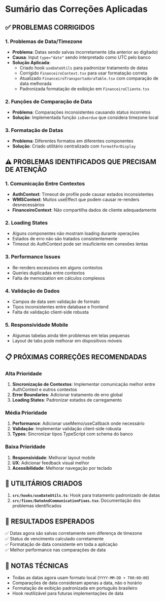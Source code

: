 # Sumário das Correções Aplicadas

## ✅ PROBLEMAS CORRIGIDOS

### 1. Problemas de Data/Timezone
- **Problema**: Datas sendo salvas incorretamente (dia anterior ao digitado)
- **Causa**: Input `type="date"` sendo interpretado como UTC pelo banco
- **Solução Aplicada**:
  - Criado hook `useDateUtils` para padronizar tratamento de datas
  - Corrigido `FinanceiroContext.tsx` para usar formatação correta
  - Atualizado `FinanceiroTransportadoraTable.tsx` com comparação de data melhorada
  - Padronizada formatação de exibição em `FinanceiroCliente.tsx`

### 2. Funções de Comparação de Data
- **Problema**: Comparações inconsistentes causando status incorretos
- **Solução**: Implementada função `isOverdue` que considera timezone local

### 3. Formatação de Datas
- **Problema**: Diferentes formatos em diferentes componentes
- **Solução**: Criado utilitário centralizado com `formatForDisplay`

## ⚠️ PROBLEMAS IDENTIFICADOS QUE PRECISAM DE ATENÇÃO

### 1. Comunicação Entre Contextos
- **AuthContext**: Timeout de profile pode causar estados inconsistentes
- **WMSContext**: Muitos useEffect que podem causar re-renders desnecessários
- **FinanceiroContext**: Não compartilha dados de cliente adequadamente

### 2. Loading States
- Alguns componentes não mostram loading durante operações
- Estados de erro não são tratados consistentemente
- Timeout do AuthContext pode ser insuficiente em conexões lentas

### 3. Performance Issues
- Re-renders excessivos em alguns contextos
- Queries duplicadas entre contextos
- Falta de memoization em cálculos complexos

### 4. Validação de Dados
- Campos de data sem validação de formato
- Tipos inconsistentes entre database e frontend
- Falta de validação client-side robusta

### 5. Responsividade Mobile
- Algumas tabelas ainda têm problemas em telas pequenas
- Layout de tabs pode melhorar em dispositivos móveis

## 📋 PRÓXIMAS CORREÇÕES RECOMENDADAS

### Alta Prioridade
1. **Sincronização de Contextos**: Implementar comunicação melhor entre AuthContext e outros contextos
2. **Error Boundaries**: Adicionar tratamento de erro global
3. **Loading States**: Padronizar estados de carregamento

### Média Prioridade
1. **Performance**: Adicionar useMemo/useCallback onde necessário
2. **Validação**: Implementar validação client-side robusta
3. **Types**: Sincronizar tipos TypeScript com schema do banco

### Baixa Prioridade
1. **Responsividade**: Melhorar layout mobile
2. **UX**: Adicionar feedback visual melhor
3. **Acessibilidade**: Melhorar navegação por teclado

## 🔧 UTILITÁRIOS CRIADOS

1. **`src/hooks/useDateUtils.ts`**: Hook para tratamento padronizado de datas
2. **`src/fixes/DateAndCommunicationFixes.tsx`**: Documentação dos problemas identificados

## 🎯 RESULTADOS ESPERADOS

✅ Datas agora são salvas corretamente sem diferença de timezone  
✅ Status de vencimento calculado corretamente  
✅ Formatação de data consistente em toda a aplicação  
✅ Melhor performance nas comparações de data  

## 📝 NOTAS TÉCNICAS

- Todas as datas agora usam formato local (`YYYY-MM-DD + T00:00:00`)
- Comparações de data consideram apenas a data, não o horário
- Formatação de exibição padronizada em português brasileiro
- Hook reutilizável para futuras implementações de data